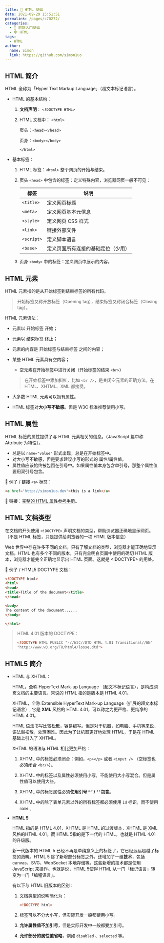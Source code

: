 ```yaml
---
title: 📰 HTML 基础
date: 2021-09-29 15:51:51
permalink: /pages/c70272/
categories: 
  - 🚶 前端入门基础
  - 🕸 HTML
tags: 
  - HTML
author: 
  name: Simon
  link: https://github.com/simon1uo
---
```



## HTML 简介

HTML 全称为「Hyper Text Markup Language」（超文本标记语言）。

+ HTML 的基本结构：

  1. **文档声明**： `<!DOCTYPE HTML>`

  2. HTML 文档中： `<html>`

     页头：`<head></head>`

     页身：`<body></body>`

     `</html>`

+ 基本标签：

  1. HTML 标签：`<html>` 整个网页的开始与结束。

  2. 页头 `<head>` 中包含的标签：定义特殊内容，浏览器网页一般不可见：

     | 标签       | 说明                               |
     | ---------- | ---------------------------------- |
     | `<title>`  | 定义网页标题                       |
     | `<meta>`   | 定义网页基本元信息                 |
     | `<style>`  | 定义网页 CSS 样式                  |
     | `<link>`   | 链接外部文件                       |
     | `<script>` | 定义脚本语言                       |
     | `<base>`   | 定义页面所有连接的基础定位（少用） |

  3. 页身 `<body>` 中的标签：定义网页中展示的内容。



## HTML 元素

HTML 元素指的是从开始标签到结束标签的所有代码。

> 开始标签又称开放标签（Opening tag），结束标签又称闭合标签（Closing tag）。



HTML 元素语法：

+ 元素以 开始标签 开始；

+ 元素以 结束标签 终止；

+ 元素的内容是 开始标签与结束标签 之间的内容；

+ 某些 HTML 元素具有空内容；

  + 空元素在开始标签中进行关闭（开始标签的结束 `<br>`）

  > 在开始标签中添加斜杠，比如 `<br />`，是关闭空元素的正确方法。在 HTML、XHTML、XML 都接受。

+ 大多数 HTML 元素可以拥有属性。

+ HTML 标签对**大小写不敏感**。但是 W3C 标准推荐使用小写。





## HTML 属性

HTML 标签的属性提供了与 HTML 元素相关的信息。（JavaScript 篇中称 Attribute 为特性）。

+ 总是以 `name="value"` 形式出现，总是在开始标签中。
+ 对大小写不敏感，但是要求建议小写的形式的 属性/属性值。
+ 属性值应该始终被包围在引号中。如果属性值本身包含单引号，那整个属性值要用双引号包含。

🌰 例子 / 链接 `<a>` 标签：

```html
<a href="http://simon1uo.dev">this is a link</a>
```

🔗 链接：[完整的 HTML 属性参考手册](https://www.w3school.com.cn/tags/index.asp)。 



## HTML 文档类型

在文档的开头使用 `<!DOCTYPE>` 声明文档的类型，帮助浏览器正确地显示网页。（不是 HTML 标签，只是提供给浏览器的一项 HTML 版本信息）

Web 世界中存在许多不同的文档。只有了解文档的类型，浏览器才能正确地显示文档。HTML 也有多个不同的版本，只有完全明白页面中使用的确切 HTML 版本，浏览器才能完全正确地显示出 HTML 页面。这就是 <!DOCTYPE> 的用处。

🌰 例子 / HTML5 DOCTYPE 文档：

 ```html
 <!DOCTYPE html>
 <html>
 <head>
 <title>Title of the document</title>
 </head>
 
 <body>
 The content of the document......
 </body>
 
 </html>
 ```



> HTML 4.01 版本的 DOCTYPE：
>
> ```html
> <!DOCTYPE HTML PUBLIC "-//W3C//DTD HTML 4.01 Transitional//EN"
> "http://www.w3.org/TR/html4/loose.dtd">
> ```



## HTML5 简介

+ HTML 与 XHTML：

  HTML，全称 HyperText Mark-up Language （超文本标记语言），是构成网页文档的主要语言。常说的 HTML 指的是版本是 HTML 4.01。

  XHTML，全称 Extensible HyperText Mark-up Language（扩展的超文本标记语言）, 它是 **XML** 风格的 HTML 4.01，可以称之为更严格、更纯净的 HTML 4.01。

  HTML 语法书写比较松散，容易编写。但是对于机器，如电脑、手机等来说，语法越松散，处理困难。因此为了让机器更好地处理 HTML，于是在 HTML 基础上引入了 XHTML。

  XHTML 的语法与 HTML 相比更加严格：

  1. XHTML 中的标签必须闭合：例如，`<p></p>` 或者 `<input />` （空标签也必须闭合 `<br/>`）。

  2. XHTML 中的标签以及属性必须使用小写，不能使用大小写混合。但是属性值可以使用大些。
  3. XHTML 中的标签属性必须**使用引号 `“”` / `‘’`包含**。 
  4. XHTML 中的除了表单元素以外的所有标签都必须使用 `id` 标识，而不使用 `name` 。



+ **HTML 5**

  HTML 指的是 HTML 4.01，XHTML 是 HTML 的过渡版本，XHTML 是 XML 风格的HTML 4.01。而 HTML 5指的是下一代的 HTML，也就是 HTML 4.01 的升级版。

  新一代版本的 HTML 5 已经不再是单纯意义上的标签了，它已经远远超越了标签的范畴。HTML 5 除了新增部分标签之外，还增加了一组**技术**，包括canvas、SVG、WebSocket 本地存储等。这些新增的技术都是使用 JavaScript 来操作。也就是说，HTML 5使得 HTML 从一门「标记语言」转变为一门「编程语言」。

  有以下与 HTML 旧版本的区别：

  1. 文档类型的说明简化为：

     ```html
     <!DOCTYPE html>
     ```

  2. 标签可以不分大小写，但实际开发一般都使用小写。

  3. **允许属性值不加引号**，但是实际开发中一般都要加引号。

  4. **允许部分的属性值省略**，例如 `disabled` 、`selected` 等。



